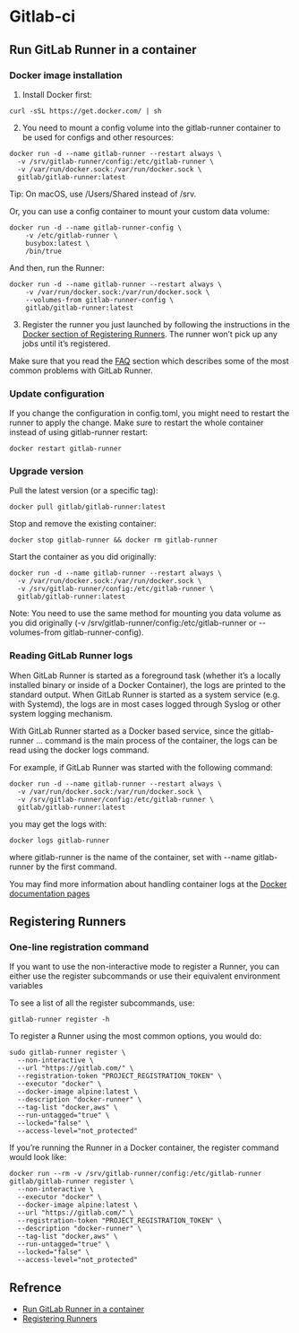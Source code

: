 # Gitlab-ci

## Run GitLab Runner in a container

### Docker image installation

1. Install Docker first:

```shell
curl -sSL https://get.docker.com/ | sh
```

2. You need to mount a config volume into the gitlab-runner container to be used for configs and other resources:

```shell
docker run -d --name gitlab-runner --restart always \
  -v /srv/gitlab-runner/config:/etc/gitlab-runner \
  -v /var/run/docker.sock:/var/run/docker.sock \
  gitlab/gitlab-runner:latest
```

Tip: On macOS, use /Users/Shared instead of /srv.

Or, you can use a config container to mount your custom data volume:

```shell
docker run -d --name gitlab-runner-config \
    -v /etc/gitlab-runner \
    busybox:latest \
    /bin/true
```

And then, run the Runner:

```shell
docker run -d --name gitlab-runner --restart always \
    -v /var/run/docker.sock:/var/run/docker.sock \
    --volumes-from gitlab-runner-config \
    gitlab/gitlab-runner:latest
```

3. Register the runner you just launched by following the instructions in the [Docker section of Registering Runners](https://docs.gitlab.com/runner/register/index.html#docker). The runner won’t pick up any jobs until it’s registered.

Make sure that you read the [FAQ](https://docs.gitlab.com/runner/faq/README.html) section which describes some of the most common problems with GitLab Runner.

### Update configuration

If you change the configuration in config.toml, you might need to restart the runner to apply the change. Make sure to restart the whole container instead of using gitlab-runner restart:

```shell
docker restart gitlab-runner
```

### Upgrade version

Pull the latest version (or a specific tag):

```shell
docker pull gitlab/gitlab-runner:latest
```

Stop and remove the existing container:

```shell
docker stop gitlab-runner && docker rm gitlab-runner
```

Start the container as you did originally:

```shell
docker run -d --name gitlab-runner --restart always \
  -v /var/run/docker.sock:/var/run/docker.sock \
  -v /srv/gitlab-runner/config:/etc/gitlab-runner \
  gitlab/gitlab-runner:latest
```

Note: You need to use the same method for mounting you data volume as you did originally (-v /srv/gitlab-runner/config:/etc/gitlab-runner or --volumes-from gitlab-runner-config).

### Reading GitLab Runner logs

When GitLab Runner is started as a foreground task (whether it’s a locally installed binary or inside of a Docker Container), the logs are printed to the standard output. When GitLab Runner is started as a system service (e.g. with Systemd), the logs are in most cases logged through Syslog or other system logging mechanism.

With GitLab Runner started as a Docker based service, since the gitlab-runner ... command is the main process of the container, the logs can be read using the docker logs command.

For example, if GitLab Runner was started with the following command:

```shell
docker run -d --name gitlab-runner --restart always \
  -v /var/run/docker.sock:/var/run/docker.sock \
  -v /srv/gitlab-runner/config:/etc/gitlab-runner \
  gitlab/gitlab-runner:latest
```

you may get the logs with:

```shell
docker logs gitlab-runner
```

where gitlab-runner is the name of the container, set with --name gitlab-runner by the first command.

You may find more information about handling container logs at the [Docker documentation pages](https://docs.docker.com/engine/reference/commandline/logs/)

## Registering Runners

### One-line registration command

If you want to use the non-interactive mode to register a Runner, you can either use the register subcommands or use their equivalent environment variables

To see a list of all the register subcommands, use:

```shell
gitlab-runner register -h
```

To register a Runner using the most common options, you would do:

```shell
sudo gitlab-runner register \
  --non-interactive \
  --url "https://gitlab.com/" \
  --registration-token "PROJECT_REGISTRATION_TOKEN" \
  --executor "docker" \
  --docker-image alpine:latest \
  --description "docker-runner" \
  --tag-list "docker,aws" \
  --run-untagged="true" \
  --locked="false" \
  --access-level="not_protected"
```

If you’re running the Runner in a Docker container, the register command would look like:

```shell
docker run --rm -v /srv/gitlab-runner/config:/etc/gitlab-runner gitlab/gitlab-runner register \
  --non-interactive \
  --executor "docker" \
  --docker-image alpine:latest \
  --url "https://gitlab.com/" \
  --registration-token "PROJECT_REGISTRATION_TOKEN" \
  --description "docker-runner" \
  --tag-list "docker,aws" \
  --run-untagged="true" \
  --locked="false" \
  --access-level="not_protected"
```

## Refrence

- [Run GitLab Runner in a container](https://docs.gitlab.com/runner/install/docker.html)
- [Registering Runners](https://docs.gitlab.com/runner/register/index.html#docker)


